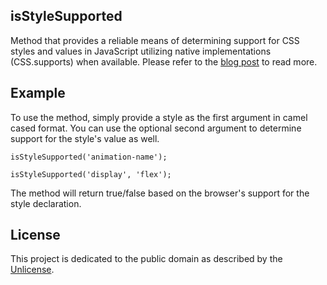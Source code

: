 ## isStyleSupported

Method that provides a reliable means of determining support for CSS styles and values in JavaScript utilizing native implementations (CSS.supports) when available. Please refer to the [blog post](http://www.ryanmorr.com/detecting-css-style-support) to read more.

## Example

To use the method, simply provide a style as the first argument in camel cased format. You can use the optional second argument to determine support for the style's value as well.

	isStyleSupported('animation-name');
	
	isStyleSupported('display', 'flex');
	
The method will return true/false based on the browser's support for the style declaration.		

## License

This project is dedicated to the public domain as described by the [Unlicense](http://unlicense.org/).
